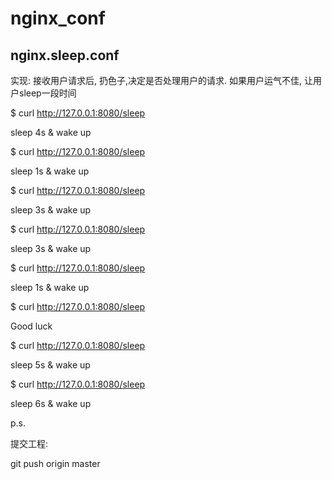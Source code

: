nginx_conf
==========

nginx.sleep.conf
--------------
实现: 接收用户请求后, 扔色子,决定是否处理用户的请求. 如果用户运气不佳, 让用户sleep一段时间

$ curl http://127.0.0.1:8080/sleep

sleep 4s & wake up

$ curl http://127.0.0.1:8080/sleep

sleep 1s & wake up

$ curl http://127.0.0.1:8080/sleep

sleep 3s & wake up

$ curl http://127.0.0.1:8080/sleep

sleep 3s & wake up

$ curl http://127.0.0.1:8080/sleep

sleep 1s & wake up

$ curl http://127.0.0.1:8080/sleep

Good luck

$ curl http://127.0.0.1:8080/sleep

sleep 5s & wake up

$ curl http://127.0.0.1:8080/sleep

sleep 6s & wake up



p.s. 

提交工程: 

git push origin master
